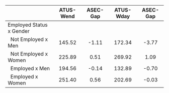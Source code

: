 
|                      |    ATUS-Wend |     ASEC-Gap |    ATUS-Wday |     ASEC-Gap |
| -------------------- | :----------: | :----------: | :----------: | :----------: |
| Employed Status x Gender |              |              |              |              |
| &nbsp;&nbsp;Not Employed x Men |       145.52 |        -1.11 |       172.34 |        -3.77 |
| &nbsp;&nbsp;Not Employed x Women |       225.89 |         0.51 |       269.92 |         1.09 |
| &nbsp;&nbsp;Employed x Men |       194.56 |        -0.14 |       132.89 |        -0.70 |
| &nbsp;&nbsp;Employed x Women |       251.40 |         0.56 |       202.69 |        -0.03 |

